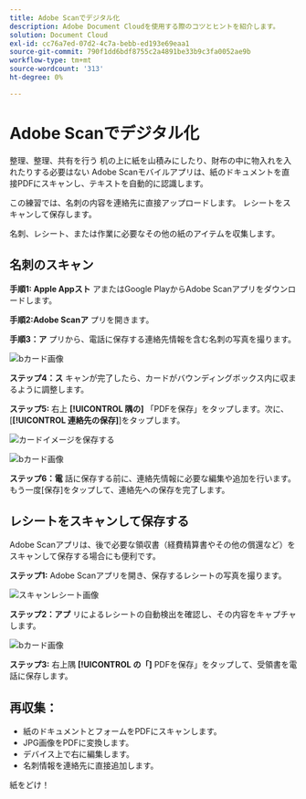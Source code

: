 ```yaml
---
title: Adobe Scanでデジタル化
description: Adobe Document Cloudを使用する際のコツとヒントを紹介します。
solution: Document Cloud
exl-id: cc76a7ed-07d2-4c7a-bebb-ed193e69eaa1
source-git-commit: 790f1dd6bdf8755c2a4891be33b9c3fa0052ae9b
workflow-type: tm+mt
source-wordcount: '313'
ht-degree: 0%

---
```


# Adobe Scanでデジタル化

整理、整理、共有を行う 机の上に紙を山積みにしたり、財布の中に物入れを入れたりする必要はない Adobe Scanモバイルアプリは、紙のドキュメントを直接PDFにスキャンし、テキストを自動的に認識します。

この練習では、名刺の内容を連絡先に直接アップロードします。 レシートをスキャンして保存します。

名刺、レシート、または作業に必要なその他の紙のアイテムを収集します。

## 名刺のスキャン

**手順1: Apple Appスト** アまたはGoogle PlayからAdobe Scanアプリをダウンロードします。

**手順2:Adobe Scanア** プリを開きます。

**手順3：ア** プリから、電話に保存する連絡先情報を含む名刺の写真を撮ります。

![bカード画像](assets/scanbcard.png)


**ステップ4：ス** キャンが完了したら、カードがバウンディングボックス内に収まるように調整します。

**ステップ5:** 右上 **[!UICONTROL 隅の]** 「PDFを保存」をタップします。次に、[**[!UICONTROL 連絡先の保存]**]をタップします。


![カードイメージを保存する](assets/savecontact.jpg)

![bカード画像](assets/savecontact.png)

**ステップ6：電** 話に保存する前に、連絡先情報に必要な編集や追加を行います。もう一度[保存]をタップして、連絡先への保存を完了します。

## レシートをスキャンして保存する

Adobe Scanアプリは、後で必要な領収書（経費精算書やその他の償還など）をスキャンして保存する場合にも便利です。

**ステップ1:** Adobe Scanアプリを開き、保存するレシートの写真を撮ります。

![スキャンレシート画像](assets/scanreceipt.png)


**ステップ2：アプ** リによるレシートの自動検出を確認し、その内容をキャプチャします。

![bカード画像](assets/receiptoutput.jpg)

**ステップ3:** 右上隅 **[!UICONTROL の「]** PDFを保存」をタップして、受領書を電話に保存します。


## 再収集：

* 紙のドキュメントとフォームをPDFにスキャンします。
* JPG画像をPDFに変換します。
* デバイス上で右に編集します。
* 名刺情報を連絡先に直接追加します。

紙をどけ！

